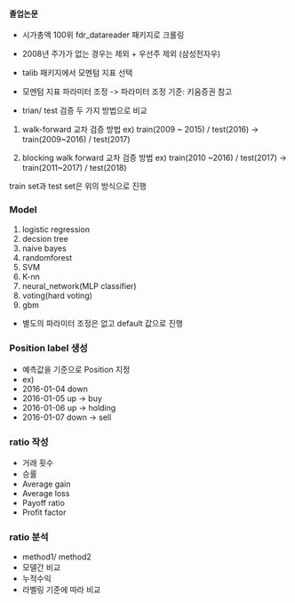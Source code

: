 #### 졸업논문
- 시가총액 100위 fdr_datareader 패키지로 크롤링
- 2008년 주가가 없는 경우는 제외 +  우선주 제외 (삼성전자우)

- talib 패키지에서 모멘텀 지표 선택
- 모멘텀 지표 파라미터 조정 -> 파라미터 조정 기준: 키움증권 참고
- trian/ test 검증 두 가지 방법으로 비교


1. walk-forward 교차 검증 방법
ex) train(2009 ~ 2015) / test(2016)  -> train(2009~2016) / test(2017)

2. blocking walk forward 교차 검증 방법
ex) train(2010 ~2016) / test(2017)  ->  train(2011~2017) / test(2018)

train set과 test set은 위의 방식으로 진행

### Model
1. logistic regression
2. decsion tree
3. naive bayes
4. randomforest
5. SVM
6. K-nn
7. neural_network(MLP classifier)
8. voting(hard voting)
7. gbm
- 별도의 파라미터 조정은 없고 default 값으로 진행


### Position label 생성
- 예측값을 기준으로 Position 지정
- ex)
- 2016-01-04 down 
- 2016-01-05 up -> buy
- 2016-01-06 up -> holding
- 2016-01-07 down -> sell

### ratio 작성
- 거래 횟수
- 승률
- Average gain
- Average loss
- Payoff ratio
- Profit factor


### ratio 분석
- method1/ method2
- 모델간 비교
- 누적수익
- 라벨링 기준에 따라 비교



